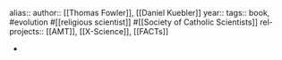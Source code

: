 alias::
author:: [[Thomas Fowler]], [[Daniel Kuebler]]
year::
tags:: book, #evolution #[[religious scientist]] #[[Society of Catholic Scientists]]
rel-projects:: [[AMT]], [[X-Science]], [[FACTs]]



-

